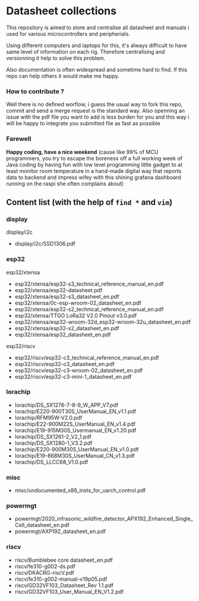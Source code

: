 # Datasheet collections

This repository is aimed to store and centralise all datasheet and manuals i used for various microcontrollers and peripherials.

Using different computers and laptops for this, it's always difficult to have same level of information on each rig. Therefore centralising and versionning it help to solve this problem.

Also documentation is often widespread and sometime hard to find. If this repo can help others it would make me happy.

### How to contribute ?

Well there is no defined worflow, i guess the usual way to fork this repo, commit and send a merge request is the standard way.
Also openning an issue with the pdf file you want to add is less burden for you and this way i will be happy to integrate you submitted file as fast as possible 


### Farewell

**Happy coding, have a nice weekend** (cause like 99% of MCU programmers, you try to escape the boreness off a full working week of Java coding by having fun with low level programming little gadget to at least monitor room temperature in a hand-made digital way that reports data to backend and impress wifey with this shining grafana dashboard running on the raspi she often complains about)  

## Content list (with the help of `find *` and `vim`) 

### display
display/i2c
- display/i2c/SSD1306.pdf

### esp32
esp32/xtensa
- esp32/xtensa/esp32-s3_technical_reference_manual_en.pdf
- esp32/xtensa/esp32-datasheet.pdf
- esp32/xtensa/esp32-s3_datasheet_en.pdf
- esp32/xtensa/0c-esp-wroom-02_datasheet_en.pdf
- esp32/xtensa/esp32-s2_technical_reference_manual_en.pdf
- esp32/xtensa/TTGO LoRa32 V2.0 Pinout v3.0.pdf
- esp32/xtensa/esp32-wroom-32d_esp32-wroom-32u_datasheet_en.pdf
- esp32/xtensa/esp32-s2_datasheet_en.pdf
- esp32/xtensa/esp32_datasheet_en.pdf

esp32/riscv
- esp32/riscv/esp32-c3_technical_reference_manual_en.pdf
- esp32/riscv/esp32-c3_datasheet_en.pdf
- esp32/riscv/esp32-c3-wroom-02_datasheet_en.pdf
- esp32/riscv/esp32-c3-mini-1_datasheet_en.pdf

### lorachip
- lorachip/DS_SX1276-7-8-9_W_APP_V7.pdf
- lorachip/E220-900T30S_UserManual_EN_v1.1.pdf
- lorachip/RFM95W-V2.0.pdf
- lorachip/E22-900M22S_UserManual_EN_v1.4.pdf
- lorachip/E19-915M30S_Usermanual_EN_v1.20.pdf
- lorachip/DS_SX1261-2_V2_1.pdf
- lorachip/DS_SX1280-1_V3.2.pdf
- lorachip/E220-900M30S_UserManual_EN_v1.0.pdf
- lorachip/E19-868M30S_UserManual_CN_v1.3.pdf
- lorachip/DS_LLCC68_V1.0.pdf

### misc
- misc/undocumented_x86_insts_for_uarch_control.pdf

### powermgt
- powermgt/2020_infrasonic_wildfire_detector_APX192_Enhanced_Single_Cell_datasheet_en.pdf
- powermgt/AXP192_datasheet_en.pdf

### riscv
- riscv/Bumblebee core datasheet_en.pdf
- riscv/fe310-g002-ds.pdf
- riscv/DKACRG-riscV.pdf
- riscv/fe310-g002-manual-v19p05.pdf
- riscv/GD32VF103_Datasheet_Rev 1.1.pdf
- riscv/GD32VF103_User_Manual_EN_V1.2.pdf

